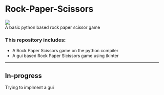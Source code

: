 # Rock-Paper-Scissors
<img src="https://www.esquireme.com/public/styles/full_img/public/images/2017/05/29/rock_paper_scissors__2x.png?itok=7H3NxSxN" class="center">
<br>A basic python based rock paper scissor game

### This repository includes:
* A Rock Paper Scissors game on the python compiler
* A gui based Rock Paper Sicissors game using tkinter

---
## In-progress
Trying to implment a gui
